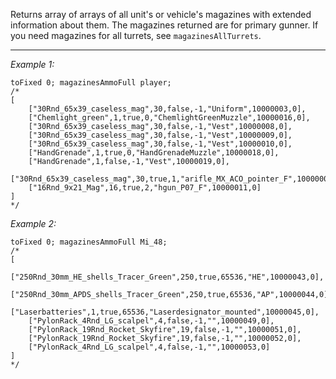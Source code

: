 Returns array of arrays of all unit's or vehicle's magazines with extended information about them. The magazines returned are for primary gunner. If you need magazines for all turrets, see `magazinesAllTurrets`.


---
*Example 1:*
```sqf
toFixed 0; magazinesAmmoFull player;
/*
[
	["30Rnd_65x39_caseless_mag",30,false,-1,"Uniform",10000003,0],
	["Chemlight_green",1,true,0,"ChemlightGreenMuzzle",10000016,0],
	["30Rnd_65x39_caseless_mag",30,false,-1,"Vest",10000008,0],
	["30Rnd_65x39_caseless_mag",30,false,-1,"Vest",10000009,0],
	["30Rnd_65x39_caseless_mag",30,false,-1,"Vest",10000010,0],
	["HandGrenade",1,true,0,"HandGrenadeMuzzle",10000018,0],
	["HandGrenade",1,false,-1,"Vest",10000019,0],
	["30Rnd_65x39_caseless_mag",30,true,1,"arifle_MX_ACO_pointer_F",10000001,0],
	["16Rnd_9x21_Mag",16,true,2,"hgun_P07_F",10000011,0]
]
*/
```

*Example 2:*
```sqf
toFixed 0; magazinesAmmoFull Mi_48;
/*
[
	["250Rnd_30mm_HE_shells_Tracer_Green",250,true,65536,"HE",10000043,0],
	["250Rnd_30mm_APDS_shells_Tracer_Green",250,true,65536,"AP",10000044,0],
	["Laserbatteries",1,true,65536,"Laserdesignator_mounted",10000045,0],
	["PylonRack_4Rnd_LG_scalpel",4,false,-1,"",10000049,0],
	["PylonRack_19Rnd_Rocket_Skyfire",19,false,-1,"",10000051,0],
	["PylonRack_19Rnd_Rocket_Skyfire",19,false,-1,"",10000052,0],
	["PylonRack_4Rnd_LG_scalpel",4,false,-1,"",10000053,0]
]
*/
```